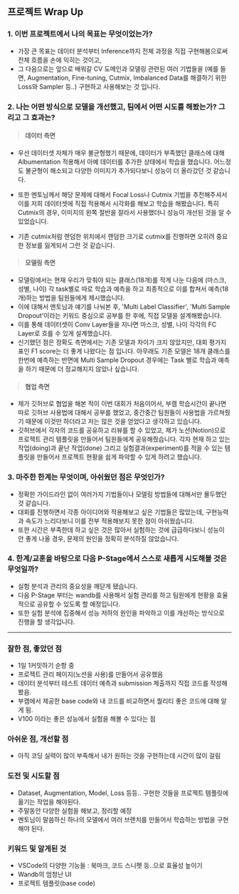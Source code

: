 ## 프로젝트 Wrap Up
### 1. 이번 프로젝트에서 나의 목표는 무엇이었는가?
- 가장 큰 목표는 데이터 분석부터 Inference까지 전체 과정을 직접 구현해봄으로써 전체 흐름을 손에 익히는 것이고, 
- 그 다음으로는 앞으로 배워갈 CV 도메인과 모델링 관련된 여러 기법들을 (예를 들면, Augmentation, Fine-tuning, Cutmix, Imbalanced Data를 해결하기 위한 Loss와 Sampler 등..) 구현하고 사용해보는 것 입니다.


### 2. 나는 어떤 방식으로 모델을 개선했고, 팀에서 어떤 시도를 해봤는가? 그리고 그 효과는?
>#### 데이터 측면 
- 우선 데이터셋 자체가 매우 불균형했기 때문에, 데이터가 부족했던 클래스에 대해 Albumentation 적용해서 아예 데이터를 추가한 상태에서 학습을 했습니다. 어느정도 불균형이 해소되고 다양한 이미지가 추가되다보니 성능이 더 올라갔던 것 같습니다.

- 또한 멘토님께서 해당 문제에 대해서 Focal Loss나 Cutmix 기법을 추천해주셔서 이를 저희 데이터셋에 직접 적용해서 시각화를 해보고 학습을 해봤습니다. 특히 Cutmix의 경우, 이미지의 왼쪽 절반을 잘라서 사용했더니 성능이 개선된 것을 알 수 있었습니다. 
- 기존 cutmix처럼 랜덤한 위치에서 랜덤한 크기로 cutmix를 진행하면 오히려 중요한 정보를 잃게되서 그런 것 같습니다.

>#### 모델링 측면  
- 모델링에서는 현재 우리가 맞춰야 되는 클래스(18개)를 작게 나눈 다음에 (마스크, 성별, 나이) 각 task별로 따로 학습과 예측을 하고 최종적으로 이를 합쳐서 예측(18개)하는 방법을 팀원들에게 제시했습니다. 
- 이에 대해서 멘토님과 얘기를 나눠본 후, 'Multi Label Classifier', 'Multi Sample Dropout'이라는 키워드 중심으로 공부를 한 후에, 직접 모델을 설계해봤습니다. 
- 이를 통해 데이터셋이 Conv Layer들을 지나면 마스크, 성별, 나이 각각의 FC Layer로 흐를 수 있게 설계했습니다. 
- 신기했던 점은 정확도 측면에서는 기존 모델과 차이가 크지 않았지만, 대회 평가지표인 F1 score는 더 좋게 나왔다는 점 입니다. 아무래도 기존 모델은 18개 클래스를 한번에 예측하는 반면에 Multi Sample Dropout 경우에는 Task 별로 학습과 예측을 하기 때문에 더 정교해지지 않았나 싶습니다.

>#### 협업 측면  
- 제가 깃허브로 협업을 해본 적이 이번 대회가 처음이어서, 부캠 학습시간이 끝나면 따로 깃허브 사용법에 대해서 공부를 했었고, 중간중간 팀원들이 사용법을 가르쳐줬기 때문에 이것만 하더라고 저는 많은 것을 얻었다고 생각하고 있습니다.
- 깃허브에서 각자의 코드를 공유하고 리뷰를 할 수 있었고, 제가 노션(Notion)으로 프로젝트 관리 템플릿을 만들어서 팀원들에게 공유해줬습니다. 각자 현재 하고 있는 작업(doing)과 끝난 작업(done) 그리고 실험결과(experiment)를 적을 수 있는 템플릿을 만들어서 프로젝트 현황을 쉽게 파악할 수 있게 하려고 했습니다.



### 3. 마주한 한계는 무엇이며, 아쉬웠던 점은 무엇인가?

- 정확한 가이드라인 없이 여러가지 기법들이나 모델링 방법들에 대해서만 몰두했던 것 같습니다. 
- 대회를 진행하면서 각종 아이디어와 적용해보고 싶은 기법들은 많았는데, 구현능력과 속도가 느리다보니 이를 전부 적용해보지 못한 점이 아쉬웠습니다. 
- 또한 시간은 부족한데 하고 싶은 것은 많아서 실험하는 것에 급급하다보니 성능이 안 좋게 나올 경우, 문제의 원인을 정확히 분석하질 않았습니다. 


### 4. 한계/교훈을 바탕으로 다음 P-Stage에서 스스로 새롭게 시도해볼 것은 무엇일까?
- 실험 분석과 관리의 중요성을 깨닫게 됐습니다. 
- 다음 P-Stage 부터는 wandb를 사용해서 실험 관리를 하고 팀원에게 현황을 효율적으로 공유할 수 있도록 할 예정입니다. 
- 또한 실험 분석에 집중해서 성능 저하의 원인을 파악하고 이를 개선하는 방식으로 진행을 할 생각입니다.


---
### 잘한 점, 좋았던 점
- 1일 1커밋하기 순항 중
- 프로젝트 관리 페이지(노션을 사용)를 만들어서 공유했음
- 데이터 분석부터 테스트 데이터 예측과 submission 제출까지 직접 코드를 작성해봤음.
- 부캠에서 제공한 base code와 내 코드를 비교하면서 퀄리티 좋은 코드에 대해 알게 됨.
- V100 이라는 좋은 성능에서 실험을 해볼 수 있다는 점


### 아쉬운 점, 개선할 점
- 아직 코딩 실력이 많이 부족해서 내가 원하는 것을 구현하는데 시간이 많이 걸림


### 도전 및 시도할 점
- Dataset, Augmentation, Model, Loss 등등.. 구현한 것들을 프로젝트 템플릿에 옮기는 작업을 해야된다.
- 주말동안 다양한 실험을 해보고, 정리할 예정
- 멘토님이 말씀하신 하나의 모델에서 여러 브랜치를 만들어서 학습하는 방법을 구현해야 된다.

### 키워드 및 알게된 것
- VSCode의 다양한 기능들 : 북마크, 코드 스니펫 등..으로 효율성 높이기
- Wandb의 엄청난 UI
- 프로젝트 템플릿(base code)
